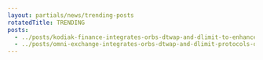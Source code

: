 ```yaml
---
layout: partials/news/trending-posts
rotatedTitle: TRENDING
posts:
  - ../posts/kodiak-finance-integrates-orbs-dtwap-and-dlimit-to-enhance-berachain-trading.md
  - ../posts/omni-exchange-integrates-orbs-dtwap-and-dlimit-protocols-on-base-to-power-advanced-on-chain-order-types.md
---
```


